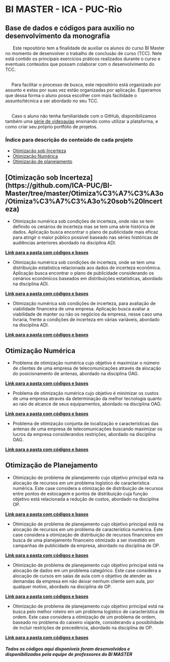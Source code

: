 # BI MASTER - ICA - PUC-Rio

## Base de dados e códigos para auxílio no desenvolvimento da monografia

<td align="justify">&nbsp;&nbsp;&nbsp;&nbsp;&nbsp; Este repositório tem a finalidade de auxiliar os alunos do curso BI Master no momento de desenvolver o trabalho de conclusão de curso (TCC). Nele está contido os principais exercícios práticos realizados durante o curso e eventuais conteúdos que possam colaborar com o desenvolvimento do TCC.
 
<br>&nbsp;&nbsp;&nbsp;&nbsp;&nbsp;Para facilitar o processo de busca, este repositório está organizado por assunto e estas por suas vez estão organizadas por aplicação. Esperamos que dessa forma o aluno possa escolher com mais facilidade o assunto/técnica a ser abordado no seu TCC.

<br>&nbsp;&nbsp;&nbsp;&nbsp;&nbsp;Caso o aluno não tenha familiaridade com o GitHub, disponibilizamos também uma [série de videoaulas](https://www.youtube.com/playlist?list=PLfEcFOwgdKlcEr83dQN-fUBPrPF1dsbd3) ensinando como utilizar a plataforma, e como criar seu próprio portfólio de projetos.


### Índice para descrição do conteúdo de cada projeto
  
- [Otimização sob Incerteza](#otimização-sob-incerteza)
- [Otimização Numérica](#otimização-numérica)
- [Otimização de planejamento](#otimização-de-planejamento)

<h2 id="otimização-sob-incerteza">[Otimização sob Incerteza](https://github.com/ICA-PUC/BI-Master/tree/master/Otimiza%C3%A7%C3%A3o/Otimiza%C3%A7%C3%A3o%20sob%20Incerteza)</h2>

- Otimização numérica sob condições de incerteza, onde não se tem definido os cenários de incerteza mas se tem uma série histórica de dados. Aplicação busca encontrar o plano de publicidade mais eficaz para atingir o maior público possível baseado nas séries históricas de audiências anteriores abordado na disciplina ADI.

[**Link para a pasta com códigos e bases**](https://github.com/ICA-PUC/BI-Master/tree/master/Otimiza%C3%A7%C3%A3o/Otimiza%C3%A7%C3%A3o%20sob%20Incerteza/Parte1)

- Otimização numérica sob condições de incerteza, onde se tem uma distribuição estatística relacionada aos dados de incerteza econômica. Aplicação busca encontrar o plano de publicidade considerando os cenários econômicos baseados em distribuições estatísticas, abordado na disciplina ADI.

[**Link para a pasta com códigos e bases**](https://github.com/ICA-PUC/BI-Master/tree/master/Otimiza%C3%A7%C3%A3o/Otimiza%C3%A7%C3%A3o%20sob%20Incerteza/Parte2)

- Otimização numérica sob condições de incerteza, para avaliação de viabilidade financeira de uma empresa. Aplicação busca avaliar a viabilidade de manter ou não os negócios da empresa, nesse caso uma livraria, frente a condições de incerteza em várias variáveis, abordado na disciplina ADI.

[**Link para a pasta com códigos e bases**](https://github.com/ICA-PUC/BI-Master/tree/master/Otimiza%C3%A7%C3%A3o/Otimiza%C3%A7%C3%A3o%20sob%20Incerteza/Parte3)

<h2 id="otimização-numérica">Otimização Numérica</h2>

- Problema de otimização numérica cujo objetivo é maximizar o número de clientes de uma empresa de telecomunicações através da alocação do posicionamento de antenas, abordado na disciplina OAG.

[**Link para a pasta com códigos e bases**](https://github.com/ICA-PUC/BI-Master/tree/master/Otimiza%C3%A7%C3%A3o/Otimiza%C3%A7%C3%A3o%20Num%C3%A9rica/Atividade%201/Parte1)

- Problema de otimização numérica cujo objetivo é minimizar os custos de uma empresa através da determinação da melhor tecnologia quanto ao raio de alcance de seus equipamentos, abordado na disciplina OAG.

[**Link para a pasta com códigos e bases**](https://github.com/ICA-PUC/BI-Master/tree/master/Otimiza%C3%A7%C3%A3o/Otimiza%C3%A7%C3%A3o%20Num%C3%A9rica/Atividade%201/Parte2)

- Problema de otimização conjunta de localização e características das antenas de uma empresa de telecomunicações buscando maximizar os lucros da empresa considerandos restrições, abordado na disciplina OAG.

[**Link para a pasta com códigos e bases**](https://github.com/ICA-PUC/BI-Master/tree/master/Otimiza%C3%A7%C3%A3o/Otimiza%C3%A7%C3%A3o%20Num%C3%A9rica/Atividade%201/Parte3)

<h2 id="otimização-de-planejamento">Otimização de Planejamento</h2>

- Otimização de problema de planejamento cujo objetivo principal está na alocação de recursos em um problema logístico de característica numérica. Este case considera a otimização de distribuição de recursos entre pontos de estocagem e pontos de distribuição cuja função objetivo está relacionada a redução de custos, abordado na disciplina OP.

[**Link para a pasta com códigos e bases**](https://github.com/ICA-PUC/BI-Master/tree/master/Otimiza%C3%A7%C3%A3o/Otimiza%C3%A7%C3%A3o%20de%20Planejamento/Desafio%201-%20descri%C3%A7%C3%A3o%20do%20case%20e%20gabaritos)

- Otimização de problema de planejamento cujo objetivo principal está na alocação de recursos em um problema de característica numérica. Este case considera a otimização de distribuição de recursos financeiros em busca de uma planejamento financeiro otimizado a ser investido em campanhas de publicidade da empresa, abordado na disciplina de OP.

[**Link para a pasta com códigos e bases**](https://github.com/ICA-PUC/BI-Master/tree/master/Otimiza%C3%A7%C3%A3o/Otimiza%C3%A7%C3%A3o%20de%20Planejamento/Desafio%202-%20descri%C3%A7%C3%A3o%20do%20case%20e%20gabaritos)

- Otimização de problema de planejamento cujo objetivo principal está na alocação de dados em um problema categórico. Este case considera a alocação de cursos em salas de aula com o objetivo de atender as demandas da empresa em não deixar nenhum cliente sem aula, por qualquer motivo, abordado na disciplina de OP.

[**Link para a pasta com códigos e bases**](https://github.com/ICA-PUC/BI-Master/tree/master/Otimiza%C3%A7%C3%A3o/Otimiza%C3%A7%C3%A3o%20de%20Planejamento/Desafio%203-%20descri%C3%A7%C3%A3o%20do%20case%20e%20gabaritos)

- Otimização de problema de planejamento cujo objetivo principal está na busca pelo melhor roteiro em um problema logístico de característica de ordem. Este case considera a otimização de um problema de ordem, baseado no problema do caixeiro viajante, considerando a possibilidade de incluir restrições de precedência, abordado na disciplina de OP.

[**Link para a pasta com códigos e bases**](https://github.com/ICA-PUC/BI-Master/tree/master/Otimiza%C3%A7%C3%A3o/Otimiza%C3%A7%C3%A3o%20de%20Planejamento/Desafio%204-%20descri%C3%A7%C3%A3o%20do%20case%20e%20gabaritos)


##### Todos os códigos aqui disponíveis foram desenvolvidos e disponibilizados pela equipe de professores do BI MASTER

